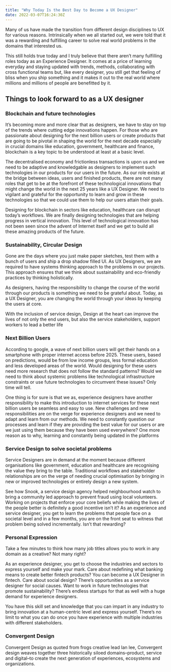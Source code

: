 ```yaml
---
title: "Why Today Is the Best Day to Become a UX Designer"
date: 2022-03-07T16:24:30Z
---
```


Many of us have made the transition from different design disciplines to UX for various reasons. Intrinsically when we all started out, we were told that it was a rewarding and fulfilling career to solve real world problems in the domains that interested us.

This still holds true today and I truly believe that there aren’t many fulfilling roles today as an Experience Designer. It comes at a price of learning everyday and staying updated with trends, methods, collaborating with cross functional teams but, like every designer, you still get that feeling of bliss when you ship something and it makes it out to the real world where millions and millions of people are benefitted by it.

## Things to look forward to as a UX designer
### Blockchain and future technologies
It’s becoming more and more clear that as designers, we have to stay on top of the trends where cutting edge innovations happen. For those who are passionate about designing for the next billion users or create products that are going to be pivotal in shaping the world for the next decade especially in crucial domains like education, government, healthcare and finance, blockchain is a key topic to be understood at least at a basic level.

The decentralised economy and frictionless transactions is upon us and we need to be adaptive and knowledgable as designers to implement such technologies in our products for our users in the future. As our role exists at the bridge between ideas, users and finished products, there are not many roles that get to be at the forefront of these technological innovations that might change the world in the next 25 years like a UX Designer. We need to vigilant and grateful for the opportunity to learn and grow in these technologies so that we could use them to help our users attain their goals.

Designing for blockchain in sectors like education, healthcare can disrupt today’s workflows. We are finally designing technologies that are helping progress in vertical innovation. This level of technological innovation has not been seen since the advent of Internet itself and we get to build all these amazing products of the future.

### Sustainability, Circular Design
Gone are the days where you just make paper sketches, test them with a bunch of users and ship a drop shadow filled UI. As UX Designers, we are required to have systems thinking approach to the problems in our projects. This approach ensures that we think about sustainability and eco-friendly practices by thinking holistically.

As designers, having the responsibility to change the course of the world through our products is something we need to be grateful about. Today, as a UX Designer, you are changing the world through your ideas by keeping the users at core.

With the inclusion of service design, Design at the heart can improve the lives of not only the end users, but also the service stakeholders, support workers to lead a better life

### Next Billion Users
According to google, a wave of next billion users will get their hands on a smartphone with proper internet access before 2025. These users, based on predictions, would be from low income groups, less formal education and less developed areas of the world. Would designing for these users need more research that does not follow the standard patterns? Would we need to think about systemic problems like technological infrastructure constraints or use future technologies to circumvent these issues? Only time will tell.

One thing is for sure is that we as, experience designers have another responsibility to make this introduction to internet services for these next billion users be seamless and easy to use. New challenges and new responsibilities are on the verge for experience designers and we need to adapt and learn from our methods. We need to constantly question our processes and learn if they are providing the best value for our users or are we just using them because they have been used everywhere? One more reason as to why, learning and constantly being updated in the platforms

### Service Design to solve societal problems
Service Designers are in demand at the moment because different organisations like government, education and healthcare are recognising the value they bring to the table. Traditional workflows and stakeholder relationships are on the verge of needing crucial optimisation by bringing in new or improved technologies or entirely design a new system.

See how Snook, a service design agency helped neighbourhood watch to bring a community led approach to prevent fraud using local volunteers. Working on projects that enforce your core beliefs while making the lives of the people better is definitely a good incentive isn’t it? As an experience and service designer, you get to learn the problems that people face on a societal level and in a few months, you are on the front seat to witness that problem being solved incrementally. Isn’t that rewarding?

### Personal Expression
Take a few minutes to think how many job titles allows you to work in any domain as a creative? Not many right?

As an experience designer, you get to choose the industries and sectors to express yourself and make your mark. Care about redefining what banking means to create better fintech products? You can become a UX Designer in fintech. Care about social design? There’s opportunities as a service designer for social causes. Want to work in future technologies that promote sustainability? There’s endless startups for that as well with a huge demand for experience designers.

You have this skill set and knowledge that you can impart in any industry to bring innovation at a human-centric level and express yourself. There’s no limit to what you can do once you have experience with multiple industries with different stakeholders.

### Convergent Design
Convergent Design as quoted from frogs creative lead Ian lee, Convergent design weaves together three historically siloed domains–product, service and digital–to create the next generation of experiences, ecosystems and organizations.
